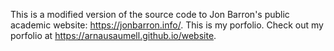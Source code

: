 This is a modified version of the source code to Jon Barron's public academic website: https://jonbarron.info/. This is my porfolio.
Check out my porfolio at https://arnausaumell.github.io/website.

